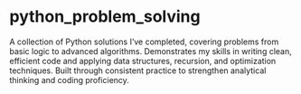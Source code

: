 # python_problem_solving
A collection of Python solutions I’ve completed, covering problems from basic logic to advanced algorithms. Demonstrates my skills in writing clean, efficient code and applying data structures, recursion, and optimization techniques. Built through consistent practice to strengthen analytical thinking and coding proficiency.
